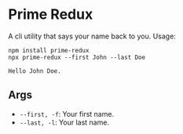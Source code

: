# Prime Redux

A cli utility that says your name back to you. Usage:

```
npm install prime-redux
npx prime-redux --first John --last Doe

Hello John Doe.
```

## Args

  - `--first, -f`: Your first name.
  - `--last, -l`: Your last name.
